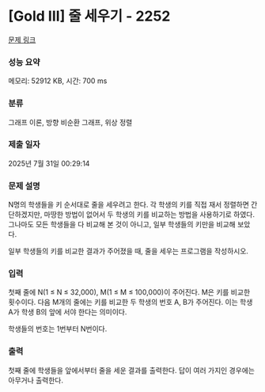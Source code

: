 # [Gold III] 줄 세우기 - 2252 

[문제 링크](https://www.acmicpc.net/problem/2252) 

### 성능 요약

메모리: 52912 KB, 시간: 700 ms

### 분류

그래프 이론, 방향 비순환 그래프, 위상 정렬

### 제출 일자

2025년 7월 31일 00:29:14

### 문제 설명

<p>N명의 학생들을 키 순서대로 줄을 세우려고 한다. 각 학생의 키를 직접 재서 정렬하면 간단하겠지만, 마땅한 방법이 없어서 두 학생의 키를 비교하는 방법을 사용하기로 하였다. 그나마도 모든 학생들을 다 비교해 본 것이 아니고, 일부 학생들의 키만을 비교해 보았다.</p>

<p>일부 학생들의 키를 비교한 결과가 주어졌을 때, 줄을 세우는 프로그램을 작성하시오.</p>

### 입력 

 <p>첫째 줄에 N(1 ≤ N ≤ 32,000), M(1 ≤ M ≤ 100,000)이 주어진다. M은 키를 비교한 횟수이다. 다음 M개의 줄에는 키를 비교한 두 학생의 번호 A, B가 주어진다. 이는 학생 A가 학생 B의 앞에 서야 한다는 의미이다.</p>

<p>학생들의 번호는 1번부터 N번이다.</p>

### 출력 

 <p>첫째 줄에 학생들을 앞에서부터 줄을 세운 결과를 출력한다. 답이 여러 가지인 경우에는 아무거나 출력한다.</p>

